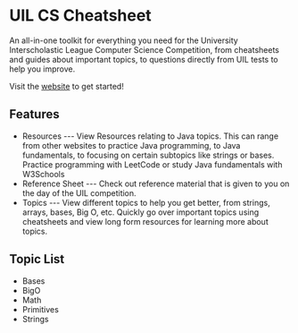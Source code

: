 # UIL CS Cheatsheet

An all-in-one toolkit for everything you need for the University Interscholastic League Computer Science Competition, from cheatsheets and guides about important topics, to questions directly from UIL tests to help you improve.

Visit the [website](https://uil-cs-toolkit.vercel.app) to get started!

## Features

* Resources --- View Resources relating to Java topics. This can range from other websites to practice Java programming, to Java fundamentals, to focusing on certain subtopics like strings or bases. Practice programming with LeetCode or study Java fundamentals with W3Schools
* Reference Sheet --- Check out reference material that is given to you on the day of the UIL competition.
* Topics --- View different topics to help you get better, from strings, arrays, bases, Big O, etc. Quickly go over important topics using cheatsheets and view long form resources for learning more about topics.

## Topic List

* Bases
* BigO
* Math
* Primitives
* Strings
